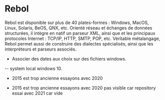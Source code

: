 # Rebol
Rebol est disponible sur plus de 40 plates-formes : Windows, MacOS, Linux, Solaris, BeOS, QNX, etc. Orienté réseau et échanges de données structurées, il intègre en natif un parseur XML, ainsi que et les principaux protocoles Internet : TCP/IP, HTTP, SMTP, POP, etc. Véritable métalangage, Rebol permet aussi de construire des dialectes spécialisés, ainsi que les interpréteurs et parseurs associés.

- Associer des dates aux choix sur des fichiers windows.

-- system local windows 10.

- 2015 est trop ancienne essayons avec 2020

- 2015 est trop ancienne essayons avec 2020 pas visible car repository essai avec 2021 car vide
